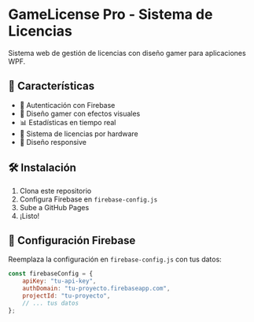 # GameLicense Pro - Sistema de Licencias

Sistema web de gestión de licencias con diseño gamer para aplicaciones WPF.

## 🚀 Características

- 🔐 Autenticación con Firebase
- 🎨 Diseño gamer con efectos visuales
- 📊 Estadísticas en tiempo real
- 💾 Sistema de licencias por hardware
- 📱 Diseño responsive

## 🛠 Instalación

1. Clona este repositorio
2. Configura Firebase en `firebase-config.js`
3. Sube a GitHub Pages
4. ¡Listo!

## 🔧 Configuración Firebase

Reemplaza la configuración en `firebase-config.js` con tus datos:

```javascript
const firebaseConfig = {
    apiKey: "tu-api-key",
    authDomain: "tu-proyecto.firebaseapp.com",
    projectId: "tu-proyecto",
    // ... tus datos
};